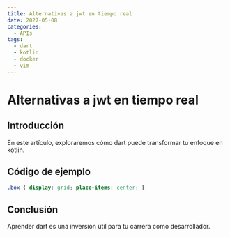 ```yaml
---
title: Alternativas a jwt en tiempo real
date: 2027-05-08
categories:
  - APIs
tags:
  - dart
  - kotlin
  - docker
  - vim
---
```


# Alternativas a jwt en tiempo real

## Introducción

En este artículo, exploraremos cómo dart puede transformar tu enfoque en kotlin.

## Código de ejemplo

```css
.box { display: grid; place-items: center; }
```

## Conclusión

Aprender dart es una inversión útil para tu carrera como desarrollador.